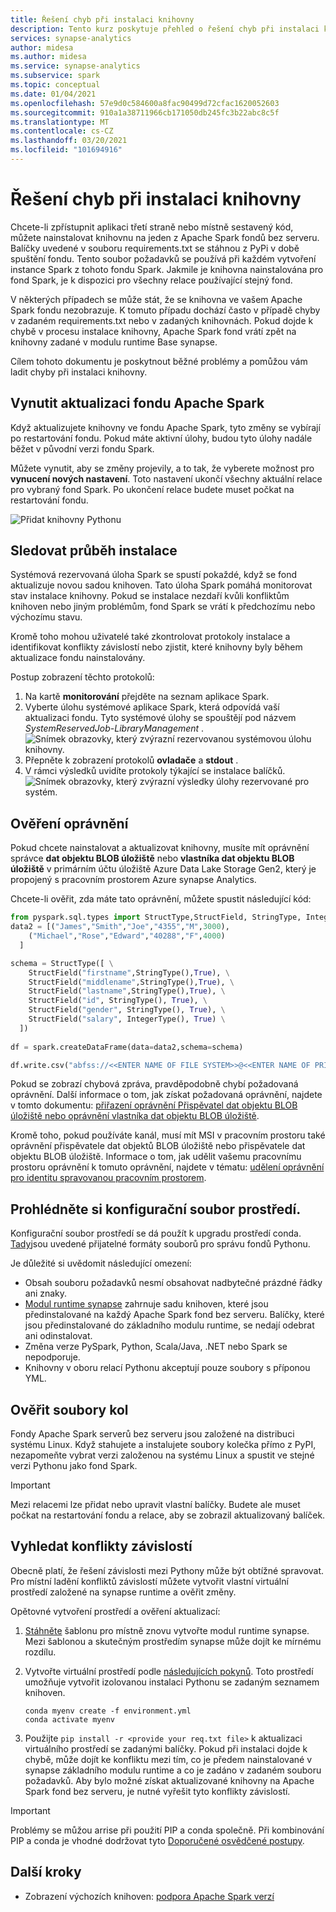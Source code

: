 ```yaml
---
title: Řešení chyb při instalaci knihovny
description: Tento kurz poskytuje přehled o řešení chyb při instalaci knihovny.
services: synapse-analytics
author: midesa
ms.author: midesa
ms.service: synapse-analytics
ms.subservice: spark
ms.topic: conceptual
ms.date: 01/04/2021
ms.openlocfilehash: 57e9d0c584600a8fac90499d72cfac1620052603
ms.sourcegitcommit: 910a1a38711966cb171050db245fc3b22abc8c5f
ms.translationtype: MT
ms.contentlocale: cs-CZ
ms.lasthandoff: 03/20/2021
ms.locfileid: "101694916"
---
```

# <a name="troubleshoot-library-installation-errors"></a>Řešení chyb při instalaci knihovny 
Chcete-li zpřístupnit aplikaci třetí straně nebo místně sestavený kód, můžete nainstalovat knihovnu na jeden z Apache Spark fondů bez serveru. Balíčky uvedené v souboru requirements.txt se stáhnou z PyPi v době spuštění fondu. Tento soubor požadavků se používá při každém vytvoření instance Spark z tohoto fondu Spark. Jakmile je knihovna nainstalována pro fond Spark, je k dispozici pro všechny relace používající stejný fond. 

V některých případech se může stát, že se knihovna ve vašem Apache Spark fondu nezobrazuje. K tomuto případu dochází často v případě chyby v zadaném requirements.txt nebo v zadaných knihovnách. Pokud dojde k chybě v procesu instalace knihovny, Apache Spark fond vrátí zpět na knihovny zadané v modulu runtime Base synapse.

Cílem tohoto dokumentu je poskytnout běžné problémy a pomůžou vám ladit chyby při instalaci knihovny.

## <a name="force-update-your-apache-spark-pool"></a>Vynutit aktualizaci fondu Apache Spark
Když aktualizujete knihovny ve fondu Apache Spark, tyto změny se vybírají po restartování fondu. Pokud máte aktivní úlohy, budou tyto úlohy nadále běžet v původní verzi fondu Spark.

Můžete vynutit, aby se změny projevily, a to tak, že vyberete možnost pro **vynucení nových nastavení**. Toto nastavení ukončí všechny aktuální relace pro vybraný fond Spark. Po ukončení relace budete muset počkat na restartování fondu. 

![Přidat knihovny Pythonu](./media/apache-spark-azure-portal-add-libraries/update-libraries.png "Přidat knihovny Pythonu")

## <a name="track-installation-progress"></a>Sledovat průběh instalace
Systémová rezervovaná úloha Spark se spustí pokaždé, když se fond aktualizuje novou sadou knihoven. Tato úloha Spark pomáhá monitorovat stav instalace knihovny. Pokud se instalace nezdaří kvůli konfliktům knihoven nebo jiným problémům, fond Spark se vrátí k předchozímu nebo výchozímu stavu. 

Kromě toho mohou uživatelé také zkontrolovat protokoly instalace a identifikovat konflikty závislostí nebo zjistit, které knihovny byly během aktualizace fondu nainstalovány.

Postup zobrazení těchto protokolů:
1. Na kartě **monitorování** přejděte na seznam aplikace Spark. 
2. Vyberte úlohu systémové aplikace Spark, která odpovídá vaší aktualizaci fondu. Tyto systémové úlohy se spouštějí pod názvem *SystemReservedJob-LibraryManagement* .
   ![Snímek obrazovky, který zvýrazní rezervovanou systémovou úlohu knihovny.](./media/apache-spark-azure-portal-add-libraries/system-reserved-library-job.png "Zobrazit úlohu systémové knihovny")
3. Přepněte k zobrazení protokolů **ovladače** a **stdout** . 
4. V rámci výsledků uvidíte protokoly týkající se instalace balíčků.
    ![Snímek obrazovky, který zvýrazní výsledky úlohy rezervované pro systém.](./media/apache-spark-azure-portal-add-libraries/system-reserved-library-job-results.png "Zobrazit průběh úlohy systémové knihovny")

## <a name="validate-your-permissions"></a>Ověření oprávnění
Pokud chcete nainstalovat a aktualizovat knihovny, musíte mít oprávnění správce **dat objektu BLOB úložiště** nebo **vlastníka dat objektu BLOB úložiště** v primárním účtu úložiště Azure Data Lake Storage Gen2, který je propojený s pracovním prostorem Azure synapse Analytics.

Chcete-li ověřit, zda máte tato oprávnění, můžete spustit následující kód:

```python
from pyspark.sql.types import StructType,StructField, StringType, IntegerType
data2 = [("James","Smith","Joe","4355","M",3000),
    ("Michael","Rose","Edward","40288","F",4000)
  ]

schema = StructType([ \
    StructField("firstname",StringType(),True), \
    StructField("middlename",StringType(),True), \
    StructField("lastname",StringType(),True), \
    StructField("id", StringType(), True), \
    StructField("gender", StringType(), True), \
    StructField("salary", IntegerType(), True) \
  ])
 
df = spark.createDataFrame(data=data2,schema=schema)

df.write.csv("abfss://<<ENTER NAME OF FILE SYSTEM>>@<<ENTER NAME OF PRIMARY STORAGE ACCOUNT>>.dfs.core.windows.net/validate_permissions.csv")

```
Pokud se zobrazí chybová zpráva, pravděpodobně chybí požadovaná oprávnění. Další informace o tom, jak získat požadovaná oprávnění, najdete v tomto dokumentu: [přiřazení oprávnění Přispěvatel dat objektu BLOB úložiště nebo oprávnění vlastníka dat objektu BLOB úložiště](../../storage/common/storage-auth-aad-rbac-portal.md#assign-an-azure-built-in-role).

Kromě toho, pokud používáte kanál, musí mít MSI v pracovním prostoru také oprávnění přispěvatele dat objektů BLOB úložiště nebo přispěvatele dat objektu BLOB úložiště. Informace o tom, jak udělit vašemu pracovnímu prostoru oprávnění k tomuto oprávnění, najdete v tématu: [udělení oprávnění pro identitu spravovanou pracovním prostorem](../security/how-to-grant-workspace-managed-identity-permissions.md).

## <a name="check-the-environment-configuration-file"></a>Prohlédněte si konfigurační soubor prostředí.
Konfigurační soubor prostředí se dá použít k upgradu prostředí conda. [Tady](./apache-spark-manage-python-packages.md)jsou uvedené přijatelné formáty souborů pro správu fondů Pythonu.

Je důležité si uvědomit následující omezení:
   -  Obsah souboru požadavků nesmí obsahovat nadbytečné prázdné řádky ani znaky. 
   -  [Modul runtime synapse](apache-spark-version-support.md) zahrnuje sadu knihoven, které jsou předinstalované na každý Apache Spark fond bez serveru. Balíčky, které jsou předinstalované do základního modulu runtime, se nedají odebrat ani odinstalovat.
   -  Změna verze PySpark, Python, Scala/Java, .NET nebo Spark se nepodporuje.
   -  Knihovny v oboru relací Pythonu akceptují pouze soubory s příponou YML.

## <a name="validate-wheel-files"></a>Ověřit soubory kol
Fondy Apache Spark serverů bez serveru jsou založené na distribuci systému Linux. Když stahujete a instalujete soubory kolečka přímo z PyPI, nezapomeňte vybrat verzi založenou na systému Linux a spustit ve stejné verzi Pythonu jako fond Spark.

>[!IMPORTANT]
>Mezi relacemi lze přidat nebo upravit vlastní balíčky. Budete ale muset počkat na restartování fondu a relace, aby se zobrazil aktualizovaný balíček.

## <a name="check-for-dependency-conflicts"></a>Vyhledat konflikty závislostí
 Obecně platí, že řešení závislosti mezi Pythony může být obtížné spravovat. Pro místní ladění konfliktů závislostí můžete vytvořit vlastní virtuální prostředí založené na synapse runtime a ověřit změny.

Opětovné vytvoření prostředí a ověření aktualizací:
 1. [Stáhněte](https://github.com/Azure-Samples/Synapse/blob/main/Spark/Python/base_environment.yml) šablonu pro místně znovu vytvořte modul runtime synapse. Mezi šablonou a skutečným prostředím synapse může dojít ke mírnému rozdílu.
   
 2. Vytvořte virtuální prostředí podle [následujících pokynů](https://docs.conda.io/projects/conda/latest/user-guide/tasks/manage-environments.html). Toto prostředí umožňuje vytvořit izolovanou instalaci Pythonu se zadaným seznamem knihoven. 
    
    ```
    conda myenv create -f environment.yml
    conda activate myenv
    ```
   
 3. Použijte ``pip install -r <provide your req.txt file>`` k aktualizaci virtuálního prostředí se zadanými balíčky. Pokud při instalaci dojde k chybě, může dojít ke konfliktu mezi tím, co je předem nainstalované v synapse základního modulu runtime a co je zadáno v zadaném souboru požadavků. Aby bylo možné získat aktualizované knihovny na Apache Spark fond bez serveru, je nutné vyřešit tyto konflikty závislostí.

>[!IMPORTANT]
>Problémy se můžou arrise při použití PIP a conda společně. Při kombinování PIP a conda je vhodné dodržovat tyto [Doporučené osvědčené postupy](https://docs.conda.io/projects/conda/latest/user-guide/tasks/manage-environments.html#using-pip-in-an-environment).

## <a name="next-steps"></a>Další kroky
- Zobrazení výchozích knihoven: [podpora Apache Spark verzí](apache-spark-version-support.md)